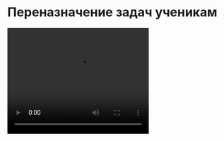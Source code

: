 # Переназначение задач ученикам

<video width="320" height="240" controls=true src="https://s3-eu-west-1.amazonaws.com/edu-prod/video/help_videos/9.flv" type="video/mp4" />